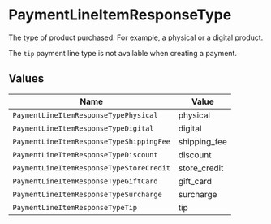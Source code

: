 # PaymentLineItemResponseType

The type of product purchased. For example, a physical or a digital product.

The `tip` payment line type is not available when creating a payment.


## Values

| Name                                     | Value                                    |
| ---------------------------------------- | ---------------------------------------- |
| `PaymentLineItemResponseTypePhysical`    | physical                                 |
| `PaymentLineItemResponseTypeDigital`     | digital                                  |
| `PaymentLineItemResponseTypeShippingFee` | shipping_fee                             |
| `PaymentLineItemResponseTypeDiscount`    | discount                                 |
| `PaymentLineItemResponseTypeStoreCredit` | store_credit                             |
| `PaymentLineItemResponseTypeGiftCard`    | gift_card                                |
| `PaymentLineItemResponseTypeSurcharge`   | surcharge                                |
| `PaymentLineItemResponseTypeTip`         | tip                                      |